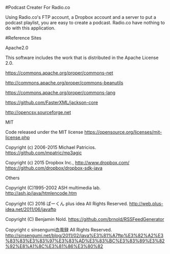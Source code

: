 #Podcast Creater For Radio.co

Using Radio.co's FTP account, a Dropbox account and a server to put a podcast playlist, you are easy to create a podcast.
Radio.co have nothing to do with this application.


#Reference Sites

Apache2.0

This software includes the work that is distributed in the Apache License 2.0.

https://commons.apache.org/proper/commons-net

http://commons.apache.org/proper/commons-beanutils

https://commons.apache.org/proper/commons-lang

https://github.com/FasterXML/jackson-core

http://opencsv.sourceforge.net

MIT

Code released under the MIT license https://opensource.org/licenses/mit-license.php

Copyright (c) 2006-2015 Michael Patricios. https://github.com/mpatric/mp3agic

Copyright (c) 2015 Dropbox Inc., http://www.dropbox.com/ https://github.com/dropbox/dropbox-sdk-java

Others

Copyright (C)1995-2002 ASH multimedia lab. http://ash.jp/java/htmlencode.htm

Copyright (C) 2016 ぱーくん plus idea All Rights Reserved. http://web.plus-idea.net/2011/06/javaftp

Copyright (C) Benjamin Nold. https://github.com/brnold/RSSFeedGenerator

Copyright c sinsengumi血風録 All Rights Reserved. http://sinsengumi.net/blog/2011/02/java%E3%81%A7ftp%E3%82%A2%E3%83%83%E3%83%97%E3%83%AD%E3%83%BC%E3%83%89%E3%82%92%E8%A1%8C%E3%81%86%E3%80%82
